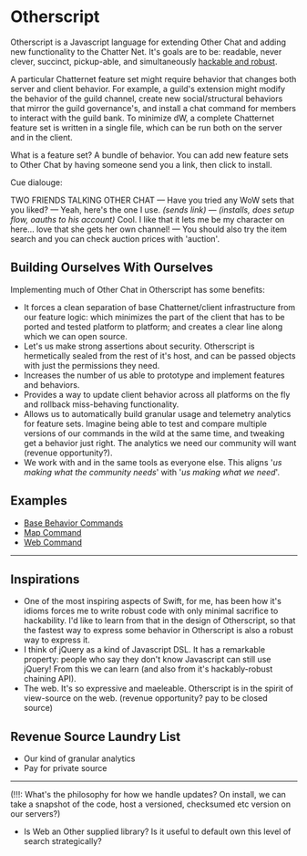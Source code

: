 # Otherscript

Otherscript is a Javascript language for extending Other Chat and adding new functionality to the Chatter Net. It's goals are to be: readable, never clever, succinct, pickup-able, and simultaneously [hackable and robust](#inspirations).

A particular Chatternet feature set might require behavior that changes both server and client behavior. For example, a guild's extension might modify the behavior of the guild channel, create new social/structural behaviors that mirror the guild governance's, and install a chat command for members to interact with the guild bank. To minimize dW, a complete Chatternet feature set is written in a single file, which can be run both on the server and in the client.

What is a feature set? A bundle of behavior. You can add new feature sets to Other Chat by having someone send you a link, then click to install.

Cue dialouge:

TWO FRIENDS TALKING OTHER CHAT — Have you tried any WoW sets that you liked? — Yeah, here's the one I use. _(sends link)_ — _(installs, does setup flow, oauths to his account)_ Cool. I like that it lets me be my character on here... love that she gets her own channel! — You should also try the item search and you can check auction prices with 'auction'.



## Building Ourselves With Ourselves

Implementing much of Other Chat in Otherscript has some benefits:

- It forces a clean separation of base Chatternet/client infrastructure from our feature logic: which minimizes the part of the client that has to be ported and tested platform to platform; and creates a clear line along which we can open source.
- Let's us make strong assertions about security. Otherscript is hermetically sealed from the rest of it's host, and can be passed objects with just the permissions they need.
- Increases the number of us able to prototype and implement features and behaviors.
- Provides a way to update client behavior across all platforms on the fly and rollback miss-behaving functionality.
- Allows us to automatically build granular usage and telemetry analytics for feature sets. Imagine being able to test and compare multiple versions of our commands in the wild at the same time, and tweaking get a behavior just right. The analytics we need our community will want (revenue opportunity?).
- We work with and in the same tools as everyone else. This aligns '_us making what the community needs_' with '_us making what we need_'.



## Examples

* [Base Behavior Commands](base.pseudo.js)
* [Map Command](map.pseudo.js)
* [Web Command](web.pseudo.js)

---

## Inspirations

- One of the most inspiring aspects of Swift, for me, has been how it's idioms forces me to write robust code with only minimal sacrifice to hackability. I'd like to learn from that in the design of Otherscript, so that the fastest way to express some behavior in Otherscript is also a robust way to express it.
- I think of jQuery as a kind of Javascript DSL. It has a remarkable property: people who say they don't know Javascript can still use jQuery! From this we can learn (and also from it's hackably-robust chaining API).
- The web. It's so expressive and maeleable. Otherscript is in the spirit of view-source on the web. (revenue opportunity? pay to be closed source)


## Revenue Source Laundry List

- Our kind of granular analytics
- Pay for private source


--------------------------

(!!!: What's the philosophy for how we handle updates? On install, we can take a snapshot of the code, host a versioned, checksumed etc version on our servers?)


* Is Web an Other supplied library? Is it useful to default own this level of search strategically?